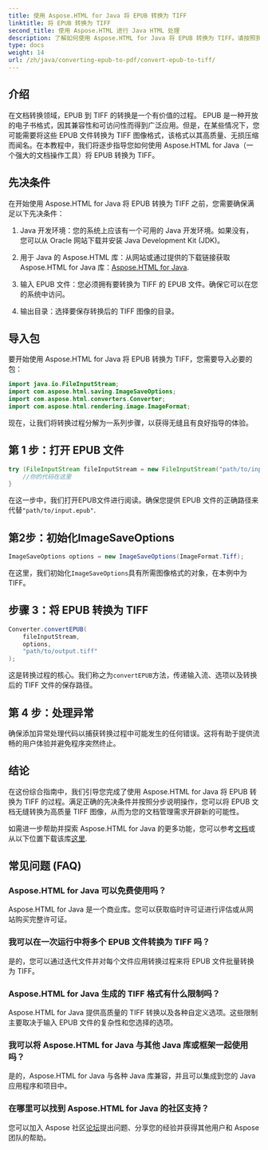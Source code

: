 ```yaml
---
title: 使用 Aspose.HTML for Java 将 EPUB 转换为 TIFF
linktitle: 将 EPUB 转换为 TIFF
second_title: 使用 Aspose.HTML 进行 Java HTML 处理
description: 了解如何使用 Aspose.HTML for Java 将 EPUB 转换为 TIFF。请按照我们的高质量文档转换分步指南进行操作。
type: docs
weight: 14
url: /zh/java/converting-epub-to-pdf/convert-epub-to-tiff/
---
```


## 介绍

在文档转换领域，EPUB 到 TIFF 的转换是一个有价值的过程。 EPUB 是一种开放的电子书格式，因其兼容性和可访问性而得到广泛应用。但是，在某些情况下，您可能需要将这些 EPUB 文件转换为 TIFF 图像格式，该格式以其高质量、无损压缩而闻名。在本教程中，我们将逐步指导您如何使用 Aspose.HTML for Java（一个强大的文档操作工具）将 EPUB 转换为 TIFF。

## 先决条件

在开始使用 Aspose.HTML for Java 将 EPUB 转换为 TIFF 之前，您需要确保满足以下先决条件：

1. Java 开发环境：您的系统上应该有一个可用的 Java 开发环境。如果没有，您可以从 Oracle 网站下载并安装 Java Development Kit (JDK)。

2.  用于 Java 的 Aspose.HTML 库：从网站或通过提供的下载链接获取 Aspose.HTML for Java 库：[Aspose.HTML for Java](https://releases.aspose.com/html/java/).

3. 输入 EPUB 文件：您必须拥有要转换为 TIFF 的 EPUB 文件。确保它可以在您的系统中访问。

4. 输出目录：选择要保存转换后的 TIFF 图像的目录。

## 导入包

要开始使用 Aspose.HTML for Java 将 EPUB 转换为 TIFF，您需要导入必要的包：

```java
import java.io.FileInputStream;
import com.aspose.html.saving.ImageSaveOptions;
import com.aspose.html.converters.Converter;
import com.aspose.html.rendering.image.ImageFormat;
```

现在，让我们将转换过程分解为一系列步骤，以获得无缝且有良好指导的体验。


## 第 1 步：打开 EPUB 文件

```java
try (FileInputStream fileInputStream = new FileInputStream("path/to/input.epub")) {
    //你的代码在这里
}
```

在这一步中，我们打开EPUB文件进行阅读。确保您提供 EPUB 文件的正确路径来代替`"path/to/input.epub"`.

## 第2步：初始化ImageSaveOptions

```java
ImageSaveOptions options = new ImageSaveOptions(ImageFormat.Tiff);
```

在这里，我们初始化`ImageSaveOptions`具有所需图像格式的对象，在本例中为 TIFF。

## 步骤 3：将 EPUB 转换为 TIFF

```java
Converter.convertEPUB(
    fileInputStream,
    options,
    "path/to/output.tiff"
);
```

这是转换过程的核心。我们称之为`convertEPUB`方法，传递输入流、选项以及转换后的 TIFF 文件的保存路径。

## 第 4 步：处理异常

确保添加异常处理代码以捕获转换过程中可能发生的任何错误。这将有助于提供流畅的用户体验并避免程序突然终止。

## 结论

在这份综合指南中，我们引导您完成了使用 Aspose.HTML for Java 将 EPUB 转换为 TIFF 的过程。满足正确的先决条件并按照分步说明操作，您可以将 EPUB 文档无缝转换为高质量 TIFF 图像，从而为您的文档管理需求开辟新的可能性。

如需进一步帮助并探索 Aspose.HTML for Java 的更多功能，您可以参考[文档](https://reference.aspose.com/html/java/)或从以下位置下载该库[这里](https://releases.aspose.com/html/java/).

## 常见问题 (FAQ)

### Aspose.HTML for Java 可以免费使用吗？
   Aspose.HTML for Java 是一个商业库。您可以获取临时许可证进行评估或从网站购买完整许可证。

### 我可以在一次运行中将多个 EPUB 文件转换为 TIFF 吗？
   是的，您可以通过迭代文件并对每个文件应用转换过程来将 EPUB 文件批量转换为 TIFF。

### Aspose.HTML for Java 生成的 TIFF 格式有什么限制吗？
   Aspose.HTML for Java 提供高质量的 TIFF 转换以及各种自定义选项。这些限制主要取决于输入 EPUB 文件的复杂性和您选择的选项。

### 我可以将 Aspose.HTML for Java 与其他 Java 库或框架一起使用吗？
   是的，Aspose.HTML for Java 与各种 Java 库兼容，并且可以集成到您的 Java 应用程序和项目中。

### 在哪里可以找到 Aspose.HTML for Java 的社区支持？
   您可以加入 Aspose 社区[论坛](https://forum.aspose.com/)提出问题、分享您的经验并获得其他用户和 Aspose 团队的帮助。
